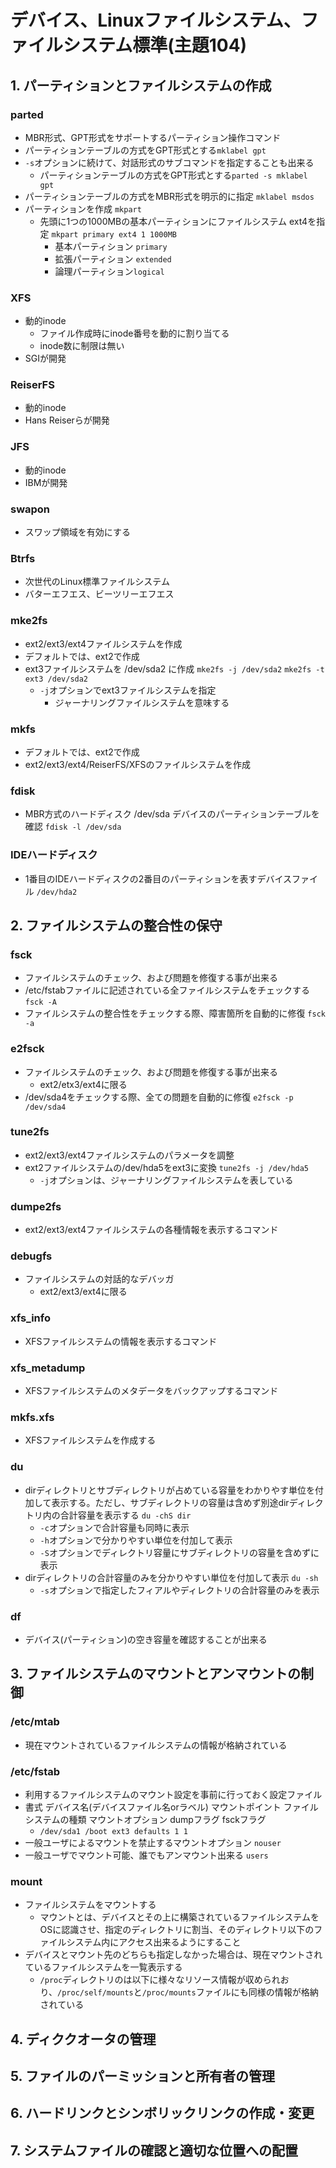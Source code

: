 # デバイス、Linuxファイルシステム、ファイルシステム標準(主題104)

## 1. パーティションとファイルシステムの作成
### parted
- MBR形式、GPT形式をサポートするパーティション操作コマンド
- パーティションテーブルの方式をGPT形式とする```mklabel gpt```
- ```-s```オプションに続けて、対話形式のサブコマンドを指定することも出来る
    - パーティションテーブルの方式をGPT形式とする```parted -s mklabel gpt```
- パーティションテーブルの方式をMBR形式を明示的に指定 ```mklabel msdos```
- パーティションを作成 ```mkpart```
    - 先頭に1つの1000MBの基本パーティションにファイルシステム ext4を指定 ```mkpart primary ext4 1 1000MB```
        - 基本パーティション ```primary```
        - 拡張パーティション ```extended```
        - 論理パーティション```logical```

### XFS
- 動的inode
    - ファイル作成時にinode番号を動的に割り当てる
    - inode数に制限は無い
- SGIが開発
### ReiserFS
- 動的inode
- Hans Reiserらが開発
### JFS
- 動的inode
- IBMが開発
### swapon
- スワップ領域を有効にする
### Btrfs
- 次世代のLinux標準ファイルシステム
- バターエフエス、ビーツリーエフエス
### mke2fs
- ext2/ext3/ext4ファイルシステムを作成
- デフォルトでは、ext2で作成
- ext3ファイルシステムを /dev/sda2 に作成 ```mke2fs -j /dev/sda2``` ```mke2fs -t ext3 /dev/sda2```
    - ```-j```オプションでext3ファイルシステムを指定
        - ジャーナリングファイルシステムを意味する
### mkfs
- デフォルトでは、ext2で作成
- ext2/ext3/ext4/ReiserFS/XFSのファイルシステムを作成
### fdisk
- MBR方式のハードディスク /dev/sda デバイスのパーティションテーブルを確認 ```fdisk -l /dev/sda```
### IDEハードディスク
- 1番目のIDEハードディスクの2番目のパーティションを表すデバイスファイル ```/dev/hda2```

## 2. ファイルシステムの整合性の保守
### fsck
- ファイルシステムのチェック、および問題を修復する事が出来る
- /etc/fstabファイルに記述されている全ファイルシステムをチェックする ```fsck -A```
- ファイルシステムの整合性をチェックする際、障害箇所を自動的に修復 ```fsck -a```
### e2fsck
- ファイルシステムのチェック、および問題を修復する事が出来る
    - ext2/etx3/ext4に限る
- /dev/sda4をチェックする際、全ての問題を自動的に修復 ```e2fsck -p /dev/sda4```
### tune2fs
- ext2/ext3/ext4ファイルシステムのパラメータを調整
- ext2ファイルシステムの/dev/hda5をext3に変換 ```tune2fs -j /dev/hda5```
    - ```-j```オプションは、ジャーナリングファイルシステムを表している
### dumpe2fs
- ext2/ext3/ext4ファイルシステムの各種情報を表示するコマンド
### debugfs
- ファイルシステムの対話的なデバッガ
    - ext2/ext3/ext4に限る
### xfs_info
- XFSファイルシステムの情報を表示するコマンド
### xfs_metadump
- XFSファイルシステムのメタデータをバックアップするコマンド
### mkfs.xfs
- XFSファイルシステムを作成する
### du
- dirディレクトリとサブディレクトリが占めている容量をわかりやす単位を付加して表示する。ただし、サブディレクトリの容量は含めず別途dirディレクトリ内の合計容量を表示する ```du -chS dir```
    - ```-c```オプションで合計容量も同時に表示
    - ```-h```オプションで分かりやすい単位を付加して表示
    - ```-S```オプションでディレクトリ容量にサブディレクトリの容量を含めずに表示
- dirディレクトリの合計容量のみを分かりやすい単位を付加して表示 ```du -sh```
    - ```-s```オプションで指定したフィアルやディレクトリの合計容量のみを表示
### df
- デバイス(パーティション)の空き容量を確認することが出来る

## 3. ファイルシステムのマウントとアンマウントの制御
### /etc/mtab
- 現在マウントされているファイルシステムの情報が格納されている
### /etc/fstab
- 利用するファイルシステムのマウント設定を事前に行っておく設定ファイル
- 書式 デバイス名(デバイスファイル名orラベル) マウントポイント ファイルシステムの種類 マウントオプション dumpフラグ fsckフラグ
    - ```/dev/sda1 /boot ext3 defaults 1 1```
- 一般ユーザによるマウントを禁止するマウントオプション ```nouser```
- 一般ユーザでマウント可能、誰でもアンマウント出来る ```users```
### mount
- ファイルシステムをマウントする
    - マウントとは、デバイスとその上に構築されているファイルシステムをOSに認識させ、指定のディレクトリに割当、そのディレクトリ以下のファイルシステム内にアクセス出来るようにすること
- デバイスとマウント先のどちらも指定しなかった場合は、現在マウントされているファイルシステムを一覧表示する
    - ```/proc```ディレクトリのは以下に様々なリソース情報が収められおり、```/proc/self/mounts```と```/proc/mounts```ファイルにも同様の情報が格納されている

## 4. ディククオータの管理
## 5. ファイルのパーミッションと所有者の管理
## 6. ハードリンクとシンボリックリンクの作成・変更
## 7. システムファイルの確認と適切な位置への配置
